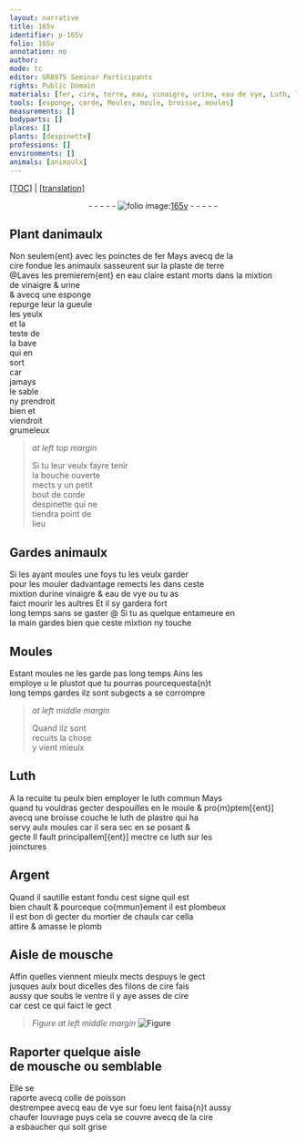 ```yaml
---
layout: narrative
title: 165v
identifier: p-165v
folio: 165v
annotation: no
author:
mode: tc
editor: GR8975 Seminar Participants
rights: Public Domain
materials: [fer, cire, terre, eau, vinaigre, urine, eau de vye, Luth, luth, plastre, Argent, mortier, chaulx, plomb, colle de poisson]
tools: [esponge, corde, Moules, moule, broisse, moules]
measurements: []
bodyparts: []
places: []
plants: [despinette]
professions: []
environments: []
animals: [animaulx]
---
```


<p><a href="{{ site.baseurl }}/diplomatic/">[TOC]</a> | <a href="{{ site.baseurl }}/_texts/p-165v_tl.md/">[translation]</a></p><div class="folio" align="center">- - - - - <a href="http://gallica.bnf.fr/ark:/12148/btv1b10500001g/f336.image" target="_blank"><img src="https://cu-mkp.github.io/2017-workshop-edition/assets/photo-icon.png" alt="folio image: " style="display:inline-block; margin-bottom:-3px;"/>165v</a> - - - - - </div>  
  

## Plant d<span class="al">animaulx</span>

 
Non seulem{ent} avec les poinctes de <span class="m">fer</span> Mays avecq de la<br/> <span class="m">cire</span> fondue les <span class="al">animaulx</span> sasseurent sur la plaste de <span class="m">terre</span><br/> @Laves les premierem{ent} en <span class="m">eau</span> claire estant morts dans la mixtion<br/> de <span class="m">vinaigre</span> & <span class="m">urine</span><br/> & avecq une <span class="tl">esponge</span><br/> repurge leur la gueule<br/> les yeulx<br/> et la<br/> teste de<br/> la bave<br/> qui en<br/> sort<br/> car<br/> jamays<br/> le sable<br/> ny prendroit<br/> bien et<br/> viendroit<br/> grumeleux
 
> *at left top margin*
> 
> 
>   Si tu leur veulx fayre tenir<br/> la bouche ouverte<br/> mects y un petit<br/> bout de <span class="tl">corde</span><br/> <span class="pa">despinette</span> qui ne<br/> tiendra point de<br/> lieu
 
 
  

## Gardes <span class="al">animaulx</span>

 
Si les ayant moules une foys tu les veulx garder<br/> pour les mouler dadvantage remects les dans ceste<br/> mixtion d<span class="m">urine</span> <span class="m">vinaigre</span> & <span class="m">eau de vye</span> ou tu as<br/> faict mourir les aultres Et il sy gardera fort<br/> long temps sans se gaster @ Si tu as quelque entameure en<br/> la main gardes bien que ceste mixtion ny touche
 
 
  

## <span class="tl">Moules</span>

 
Estant moules ne les garde pas long temps Ains les<br/> employe <span class="del">u</span> le plustot que tu pourras pourcequesta{n}t<br/> long temps gardes ilz sont subgects a se corrompre
 
> *at left middle margin*
> 
> 
>   Quand ilz sont<br/> recuits la chose<br/> y vient mieulx
 
 
  

## <span class="m">Luth</span>

 
A la recuite tu peulx bien employer le <span class="m">luth</span> commun Mays<br/> quand tu vouldras gecter despouilles en le <span class="tl">moule</span> & pro{m}ptem[{ent}]<br/> avecq une <span class="tl">broisse</span> couche le <span class="m">luth</span> de <span class="m">plastre</span> qui ha<br/> servy aulx <span class="tl">moules</span> car il sera sec en se posant &<br/> gecte Il fault principallem[{ent}] mectre ce <span class="m">luth</span> sur les<br/> joinctures
 
 
  

## <span class="m">Argent</span>

 
Quand il sautille estant fondu cest signe quil est<br/> bien chault & pourceque co{mmun}ement il est plombeux<br/> il est bon di gecter du <span class="m">mortier</span> de <span class="m">chaulx</span> car cella<br/> attire & amasse le <span class="m">plomb</span>
 
 
  

## Aisle de mousche

 
Affin quelles viennent mieulx mects despuys le gect<br/> jusques aulx bout dicelles des filons de <span class="m">cire</span> fais<br/> aussy que soubs le ventre il y aye asses de <span class="m">cire</span><br/> car cest ce qui faict le gect
 
> *Figure*
> *at left middle margin*
> <a href="https://drive.google.com/open?id=0B9-oNrvWdlO5UmhqY1RkWFRhYzg" target="_blank"><img src="https://cu-mkp.github.io/GR8975-edition/assets/photo-icon.png" alt="Figure" style="display:inline-block; margin-bottom:-3px;"/></a>
 
 
  

## Raporter quelque aisle<br/> de mousche ou semblable

 
Elle se<br/> raporte avecq <span class="m">colle de poisson</span><br/> destrempee avecq <span class="m">eau de vye</span> sur foeu lent faisa{n}t aussy<br/> chaufer louvrage puys cela se couvre avecq de la <span class="m">cire</span><br/> a esbaucher qui soit grise
 
